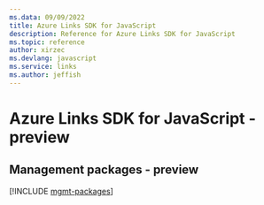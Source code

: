```yaml
---
ms.data: 09/09/2022
title: Azure Links SDK for JavaScript
description: Reference for Azure Links SDK for JavaScript
ms.topic: reference
author: xirzec
ms.devlang: javascript
ms.service: links
ms.author: jeffish
---
```

# Azure Links SDK for JavaScript - preview

## Management packages - preview
[!INCLUDE [mgmt-packages](links-mgmt-index.md)]